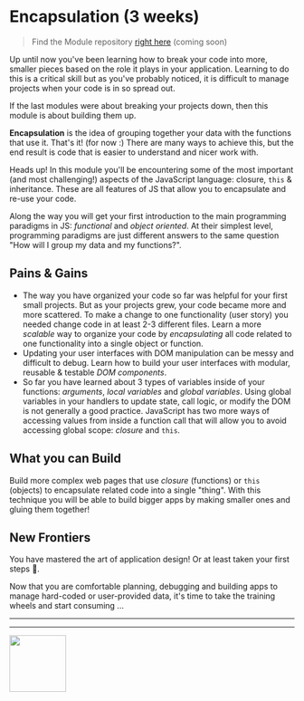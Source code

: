 # Encapsulation (3 weeks)

> Find the Module repository [right here]() (coming soon)

Up until now you've been learning how to break your code into more, smaller pieces based on the role it plays in your application.  Learning to do this is a critical skill but as you've probably noticed, it is difficult to manage projects when your code is in so spread out.

If the last modules were about breaking your projects down, then this module is about building them up.

__Encapsulation__ is the idea of grouping together your data with the functions that use it. That's it! (for now :)  There are many ways to achieve this, but the end result is code that is easier to understand and nicer work with.

Heads up!  In this module you'll be encountering some of the most important (and most challenging!) aspects of the JavaScript language: closure, `this` & inheritance.  These are all features of JS that allow you to encapsulate and re-use your code.

Along the way you will get your first introduction to the main programming paradigms in JS: _functional_ and _object oriented_.  At their simplest level, programming paradigms are just different answers to the same question "How will I group my data and my functions?".

## Pains & Gains

* The way you have organized your code so far was helpful for your first small projects.  But as your projects grew, your code became more and more scattered.  To make a change to one functionality (user story) you needed change code in at least 2-3 different files. Learn a more _scalable_ way to organize your code by _encapsulating_ all code related to one functionality into a single object or function.
* Updating your user interfaces with DOM manipulation can be messy and difficult to debug.  Learn how to build your user interfaces with modular, reusable & testable _DOM components_.
* So far you have learned about 3 types of variables inside of your functions: _arguments_, _local variables_ and _global variables_.  Using global variables in your handlers to update state, call logic, or modify the DOM is not generally a good practice.  JavaScript has two more ways of accessing values from inside a function call that will allow you to avoid accessing global scope: _closure_ and `this`.

## What you can Build

Build more complex web pages that use _closure_ (functions) or `this` (objects) to encapsulate related code into a single "thing".  With this technique you will be able to build bigger apps by making smaller ones and gluing them together!

## New Frontiers

You have mastered the art of application design!  Or at least taken your first steps :hatching_chick:.

Now that you are comfortable planning, debugging and building apps to manage hard-coded or user-provided data, it's time to take the training wheels and start consuming ...

<hr>
<hr>
<a href="https://hackyourfuture.be" target="_blank"><img
    src="https://user-images.githubusercontent.com/18554853/63941625-4c7c3d00-ca6c-11e9-9a76-8d5e3632fe70.jpg"
    width="100" height="100"></a>
